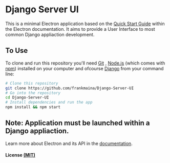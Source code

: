# Django Server UI



This is a minimal Electron application based on the [Quick Start Guide](http://electron.atom.io/docs/latest/tutorial/quick-start) within the Electron documentation. It aims to provide a User Interface to most common Django appliaction development. 


## To Use

To clone and run this repository you'll need [Git](https://git-scm.com) , [Node.js](https://nodejs.org/en/download/) (which comes with [npm](http://npmjs.com)) installed on your computer and ofcourse [Django](https://www.djangoproject.com/) from your command line:

```bash
# Clone this repository
git clone https://github.com/frankmaina/Django-Server-UI
# Go into the repository
cd Django-Server-UI
# Install dependencies and run the app
npm install && npm start
```
## Note: Application must be launched within a Django appliaction. 

Learn more about Electron and its API in the [documentation](http://electron.atom.io/docs/latest).

#### License [(MIT)](https://opensource.org/licenses/MIT)
